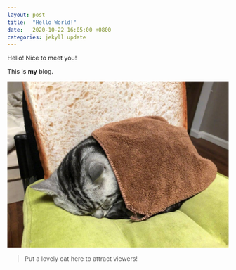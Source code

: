 ```yaml
---
layout: post
title:  "Hello World!"
date:   2020-10-22 16:05:00 +0800
categories: jekyll update
---
```

Hello! Nice to meet you!

This is **my** blog.

![Put a lovely cat here to attract viewers!](/img/IMG_0088.JPG)

> Put a lovely cat here to attract viewers!
